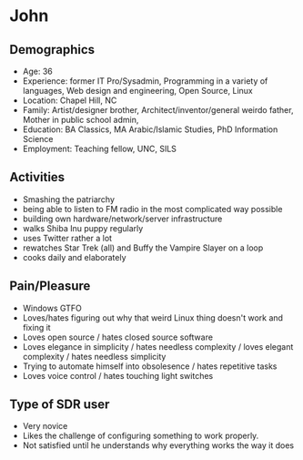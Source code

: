 # John

## Demographics

- Age: 36
- Experience: former IT Pro/Sysadmin, Programming in a variety of languages, Web design and engineering, Open Source, Linux
- Location: Chapel Hill, NC
- Family: Artist/designer brother, Architect/inventor/general weirdo father, Mother in public school admin,
- Education: BA Classics, MA Arabic/Islamic Studies, PhD Information Science
- Employment: Teaching fellow, UNC, SILS

## Activities
- Smashing the patriarchy
- being able to listen to FM radio in the most complicated way possible
- building own hardware/network/server infrastructure
- walks Shiba Inu puppy regularly 
- uses Twitter rather a lot
- rewatches Star Trek (all) and Buffy the Vampire Slayer on a loop
- cooks daily and elaborately

## Pain/Pleasure

- Windows GTFO
- Loves/hates figuring out why that weird Linux thing doesn't work and fixing it
- Loves open source / hates closed source software
- Loves elegance in simplicity / hates needless complexity / loves elegant complexity / hates needless simplicity
- Trying to automate himself into obsolesence / hates repetitive tasks
- Loves voice control / hates touching light switches

## Type of SDR user

- Very novice
- Likes the challenge of configuring something to work properly. 
- Not satisfied until he understands why everything works the way it does 
